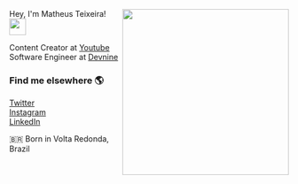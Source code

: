 <img align="right" width="300em" height="300em" src="https://github.com/birobirobiro/birobirobiro/blob/master/animation_500_kv8i962g.gif?raw=true"/>
Hey, I'm Matheus Teixeira! <img src="https://raw.githubusercontent.com/kaueMarques/kaueMarques/master/hi.gif" width="30px">

Content Creator at [Youtube](https://www.youtube.com/channel/UC0wlbMPR_YWGdh7GuQBPyYQ) <br>
Software Engineer at [Devnine](https://devnine.tech) <br>

### Find me elsewhere 🌎

[Twitter](https://twitter.com/matheusmtcode) <br>
[Instagram](https://instagram.com/matheusteixeira.js) <br>
[LinkedIn](https://www.linkedin.com/in/matheusteixeirajs/) <br>

🇧🇷 Born in Volta Redonda, Brazil <br>
